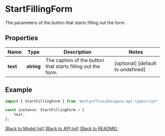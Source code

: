 # StartFillingForm

The parameters of the button that starts filling out the form.

## Properties

Name | Type | Description | Notes
------------ | ------------- | ------------- | -------------
**text** | **string** | The caption of the button that starts filling out the form. | [optional] [default to undefined]

## Example

```typescript
import { StartFillingForm } from '@onlyoffice/docspace-api-typescript';

const instance: StartFillingForm = {
    text,
};
```

[[Back to Model list]](../README.md#documentation-for-models) [[Back to API list]](../README.md#documentation-for-api-endpoints) [[Back to README]](../README.md)

